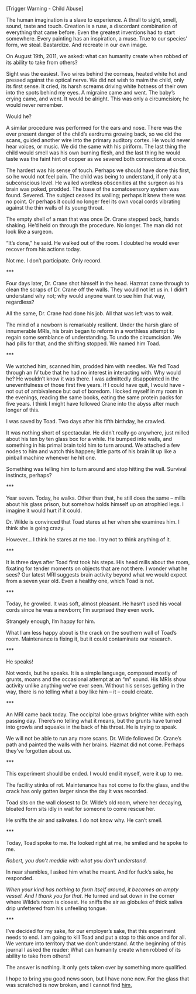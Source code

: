 \[Trigger Warning - Child Abuse\]

The human imagination is a slave to experience. A thrall to sight, smell, sound, taste and touch. Creation is a ruse, a discordant combination of everything that came before. Even the greatest inventions had to start somewhere. Every painting has an inspiration, a muse. True to our species’ form, we steal. Bastardize. And recreate in our own image.

On August 19th, 2011, we asked: what can humanity create when robbed of its ability to take from others?

Sight was the easiest. Two wires behind the corneas, heated white hot and pressed against the optical nerve. We did not wish to maim the child, only its first sense. It cried, its harsh screams driving white hotness of their own into the spots behind my eyes. A migraine came and went. The baby’s crying came, and went. It would be alright. This was only a circumcision; he would never remember.

Would he?

A similar procedure was performed for the ears and nose. There was the ever present danger of the child’s eardrums growing back, so we did the scans, guided another wire into the primary auditory cortex. He would never hear voices, or music. We did the same with his piriform. The last thing the child would smell was his own burning flesh, and the last thing he would taste was the faint hint of copper as we severed both connections at once.

The hardest was his sense of touch. Perhaps we should have done this first, so he would not feel pain. The child was being to understand, if only at a subconscious level. He wailed wordless obscenities at the surgeon as his brain was poked, prodded. The base of the somatosensory system was found. Severed. The subject ceased its wailing; perhaps it knew there was no point. Or perhaps it could no longer feel its own vocal cords vibrating against the thin walls of its young throat.

The empty shell of a man that was once Dr. Crane stepped back, hands shaking. He’d held on through the procedure. No longer. The man did not look like a surgeon.

“It’s done,” he said. He walked out of the room. I doubted he would ever recover from his actions today.

Not me. I don’t participate. Only record.

\*\*\*

Four days later, Dr. Crane shot himself in the head. Hazmat came through to clean the scraps of Dr. Crane off the walls. They would not let us in. I didn’t understand why not; why would anyone want to see him that way, regardless?

All the same, Dr. Crane had done his job. All that was left was to wait.

The mind of a newborn is remarkably resilient. Under the harsh glare of innumerable MRIs, his brain began to reform in a worthless attempt to regain some semblance of understanding. To undo the circumcision. We had pills for that, and the shifting stopped. We named him Toad.

\*\*\*

We watched him, scanned him, prodded him with needles. We fed Toad through an IV tube that he had no interest in interacting with. Why would he? He wouldn’t know it was there. I was admittedly disappointed in the uneventfulness of those first five years. If I could have quit, I would have - not out of ambivalence but out of boredom. I locked myself in my room in the evenings, reading the same books, eating the same protein packs for five years. I think I might have followed Crane into the abyss after much longer of this.

I was saved by Toad. Two days after his fifth birthday, he crawled.

It was nothing short of spectacular. He didn’t really go anywhere, just milled about his ten by ten glass box for a while. He bumped into walls, and something in his primal brain told him to turn around. We attached a few nodes to him and watch this happen; little parts of his brain lit up like a pinball machine whenever he hit one.

Something was telling him to turn around and stop hitting the wall. Survival instincts, perhaps?

\*\*\*

Year seven. Today, he walks. Other than that, he still does the same – mills about his glass prison, but somehow holds himself up on atrophied legs. I imagine it would hurt if it could.

Dr. Wilde is convinced that Toad stares at her when she examines him. I think she is going crazy.

However… I think he stares at me too. I try not to think anything of it.

\*\*\*

It is three days after Toad first took his steps. His head mills about the room, fixating for tender moments on objects that are not there. I wonder what he sees? Our latest MRI suggests brain activity beyond what we would expect from a seven year old. Even a healthy one, which Toad is not.

\*\*\*

Today, he growled. It was soft, almost pleasant. He hasn’t used his vocal cords since he was a newborn; I’m surprised they even work.

Strangely enough, I’m happy for him.

What I am less happy about is the crack on the southern wall of Toad’s room. Maintenance is fixing it, but it could contaminate our research.

\*\*\*

He speaks!

Not words, but he speaks. It is a simple language, composed mostly of grunts, moans and the occasional attempt at an “m” sound. His MRIs show activity unlike anything we’ve ever seen. Without his senses getting in the way, there is no telling what a boy like him – it – could create.

\*\*\*

An MRI came back today. The occipital lobe grows brighter white with each passing day. There’s no telling what it means, but the grunts have turned into growls and squeaks in the back of his throat. He is trying to speak.

We will not be able to run any more scans. Dr. Wilde followed Dr. Crane’s path and painted the walls with her brains. Hazmat did not come. Perhaps they’ve forgotten about us.

\*\*\*

This experiment should be ended. I would end it myself, were it up to me.

The facility stinks of rot. Maintenance has not come to fix the glass, and the crack has only gotten larger since the day it was recorded.

Toad sits on the wall closest to Dr. Wilde’s old room, where her decaying, bloated form sits idly in wait for someone to come rescue her.

He sniffs the air and salivates. I do not know why. He can’t smell.

\*\*\*

Today, Toad spoke to me. He looked right at me, he smiled and he spoke to me.

*Robert, you don’t meddle with what you don’t understand.*

In near shambles, I asked him what he meant. And for fuck’s sake, he responded.

*When your kind has nothing to form itself around, it becomes an empty vessel. And I thank you for that*. He turned and sat down in the corner where Wilde’s room is closest. He sniffs the air as globules of thick saliva drip unfettered from his unfeeling tongue.

\*\*\*

I’ve decided for my sake, for our employer’s sake, that this experiment needs to end. I am going to kill Toad and put a stop to this once and for all. We venture into territory that we don’t understand. At the beginning of this journal I asked the reader: What can humanity create when robbed of its ability to take from others?

The answer is nothing. It only gets taken over by something more qualified.

I hope to bring you good news soon, but I have none now. For the glass that was scratched is now broken, and I cannot find [him.](https://bagofexcuses.com)